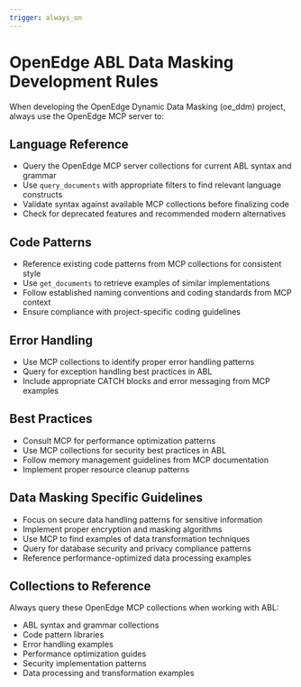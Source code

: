 ```yaml
---
trigger: always_on
---
```


# OpenEdge ABL Data Masking Development Rules
When developing the OpenEdge Dynamic Data Masking (oe_ddm) project, always use the OpenEdge MCP server to:

## Language Reference
- Query the OpenEdge MCP server collections for current ABL syntax and grammar
- Use `query_documents` with appropriate filters to find relevant language constructs
- Validate syntax against available MCP collections before finalizing code
- Check for deprecated features and recommended modern alternatives

## Code Patterns
- Reference existing code patterns from MCP collections for consistent style
- Use `get_documents` to retrieve examples of similar implementations
- Follow established naming conventions and coding standards from MCP context
- Ensure compliance with project-specific coding guidelines

## Error Handling
- Use MCP collections to identify proper error handling patterns
- Query for exception handling best practices in ABL
- Include appropriate CATCH blocks and error messaging from MCP examples

## Best Practices
- Consult MCP for performance optimization patterns
- Use MCP collections for security best practices in ABL
- Follow memory management guidelines from MCP documentation
- Implement proper resource cleanup patterns

## Data Masking Specific Guidelines
- Focus on secure data handling patterns for sensitive information
- Implement proper encryption and masking algorithms
- Use MCP to find examples of data transformation techniques
- Query for database security and privacy compliance patterns
- Reference performance-optimized data processing examples

## Collections to Reference
Always query these OpenEdge MCP collections when working with ABL:
- ABL syntax and grammar collections
- Code pattern libraries
- Error handling examples
- Performance optimization guides
- Security implementation patterns
- Data processing and transformation examples